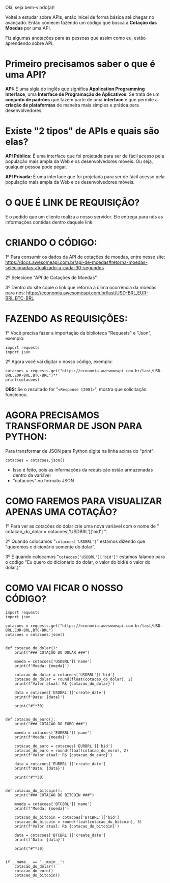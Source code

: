 Olá, seja bem-vindo(a)!

Voltei a estudar sobre APIs, então inicei de forma básica até chegar no avançado. 
Então comecei fazendo um código que busca a **Cotação das Moedas** por uma API.

Fiz algumas anotações para as pessoas que assim como eu, estão aprendendo sobre API.

# Primeiro precisamos saber o que é uma API?

**API:** É uma sigla do inglês que significa **Application Programming Interface**, uma **Interface 
de Programação de Aplicativos**. Se trata de um **conjunto de padrões** que fazem parte de uma 
**interface** e que permite a **criação de plataformas** de maneira mais simples e prática para 
desenvolvedores.

# Existe "2 tipos" de APIs e quais são elas?

**API Pública:** É uma interface que foi projetada para ser de fácil acesso pela população mais 
ampla da Web e os desenvolvedores móveis. Ou seja, qualquer pessoa pode pegar. 

**API Privada:** É uma interface que foi projetada para ser de fácil acesso pela população mais 
ampla da Web e os desenvolvedores móveis.

# O QUE É LINK DE REQUISIÇÃO? 
É o pedido que um cliente realiza a nosso servidor. Ele entrega para nós as informações contidas
dentro daquele link.

# CRIANDO O CÓDIGO:

1º Para consumir os dados da API de cotações de moedas, entre nesse site: 
https://docs.awesomeapi.com.br/api-de-moedas#retorna-moedas-selecionadas-atualizado-a-cada-30-segundos

2º Selecione "API de Cotações de Moedas"

3º Dentro do site copie o link que retorna a úlima ocorrência da moedas para nós:
https://economia.awesomeapi.com.br/last/USD-BRL,EUR-BRL,BTC-BRL

# FAZENDO AS REQUISIÇÕES:

1º Você precisa fazer a importação da biblioteca "Requests" e "Json", exemplo:

```
import requests
import json
```

2º Agora você vai digitar o nosso código, exemplo:

```
cotacoes = requests.get("https://economia.awesomeapi.com.br/last/USD-BRL,EUR-BRL,BTC-BRL")**
print(cotacoes)
```

**OBS:** Se o resultado for "`<Response [200]>`", mostra que solicitação funcionou.

# AGORA PRECISAMOS TRANSFORMAR DE JSON PARA PYTHON:

Para transformar de JSON para Python digite na linha acima do "print": 

`cotacoes = cotacoes.json() `

- Isso é feito, pois as informações da requisição estão armazenadas dentro da variável 
- "cotacoes" no formato JSON

# COMO FAREMOS PARA VISUALIZAR APENAS UMA COTAÇÃO?

1º Para ver as cotações do dolar crie uma nova variável com o nome de " cotacao_do_dolar = cotacoes['USDBRL']['bid'] ". 

2º Quando colocamos "`cotacoes['USDBRL']`" estamos dizendo que "queremos o dicionário somente do dolar".

3º E quando colocamos "`cotacoes['USDBRL']['bid']"` estamos falando para o codigo "Eu quero do dicionário do dolar,
o valor do bid(é o valor do dolar.)"  

# COMO VAI FICAR O NOSSO CÓDIGO?

```
import requests
import json

cotacoes = requests.get("https://economia.awesomeapi.com.br/last/USD-BRL,EUR-BRL,BTC-BRL")
cotacoes = cotacoes.json()


def cotacao_do_dolar():
    print("### COTAÇÃO DO DOLAR ###")

    moeda = cotacoes['USDBRL']['name']
    print(f'Moeda: {moeda}')

    cotacao_do_dolar = cotacoes['USDBRL']['bid']
    cotacao_do_dolar = round(float(cotacao_do_dolar), 2)
    print(f'Valor atual: R$ {cotacao_do_dolar}')

    data = cotacoes['USDBRL']['create_date']
    print(f'Data: {data}')

    print("#"*30)


def cotacao_do_euro():
    print("### COTAÇÃO DO EURO ###")

    moeda = cotacoes['EURBRL']['name']
    print(f'Moeda: {moeda}')

    cotacao_do_euro = cotacoes['EURBRL']['bid']
    cotacao_do_euro = round(float(cotacao_do_euro), 2)
    print(f'Valor atual: R$ {cotacao_do_euro}')

    data = cotacoes['EURBRL']['create_date']
    print(f'Data: {data}')

    print("#"*30)


def cotacao_do_bitcoin():
    print("### COTAÇÃO DO BITCOIN ###")

    moeda = cotacoes['BTCBRL']['name']
    print(f'Moeda: {moeda}')

    cotacao_do_bitcoin = cotacoes['BTCBRL']['bid']
    cotacao_do_bitcoin = round(float(cotacao_do_bitcoin), 3)
    print(f'Valor atual: R$ {cotacao_do_bitcoin}')

    data = cotacoes['BTCBRL']['create_date']
    print(f'Data: {data}')

    print("#"*30)


if __name__ == '__main__':
    cotacao_do_dolar()
    cotacao_do_euro()
    cotacao_do_bitcoin()
```
